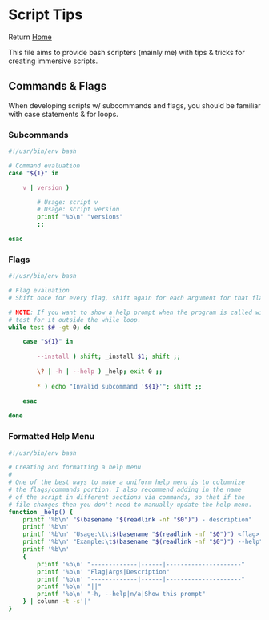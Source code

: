 <!--
##############################################
#   Author(s): RMCJ <rmichael1001@gmail.com>
#   Project: HeckerShell
#   Version: 1.0
#
#   Usage: n/a
#
#   Description: Script tips and tricks
#
##############################################
-->
# Script Tips

Return [Home](../README.md)

This file aims to provide bash scripters (mainly me)
with tips & tricks for creating immersive scripts.

## Commands & Flags

When developing scripts w/ subcommands and flags, you
should be familiar with case statements & for loops.

### Subcommands

```bash
#!/usr/bin/env bash

# Command evaluation
case "${1}" in

    v | version )

        # Usage: script v
        # Usage: script version
        printf "%b\n" "versions"
        ;;

esac
```

### Flags

```bash
#!/usr/bin/env bash

# Flag evaluation
# Shift once for every flag, shift again for each argument for that flag.

# NOTE: If you want to show a help prompt when the program is called with 0 args,
# test for it outside the while loop.
while test $# -gt 0; do

    case "${1}" in
    
        --install ) shift; _install $1; shift ;;
    
        \? | -h | --help ) _help; exit 0 ;;
        
        * ) echo "Invalid subcommand '${1}'"; shift ;;
        
    esac

done

```

### Formatted Help Menu

```bash
#!/usr/bin/env bash

# Creating and formatting a help menu
#
# One of the best ways to make a uniform help menu is to columnize
# the flags/commands portion. I also recommend adding in the name
# of the script in different sections via commands, so that if the
# file changes then you don't need to manually update the help menu.
function _help() {
    printf '%b\n' "$(basename "$(readlink -nf "$0")") - description"
    printf '%b\n'
    printf '%b\n' "Usage:\t\t$(basename "$(readlink -nf "$0")") <flag> <args?>"
    printf '%b\n' "Example:\t$(basename "$(readlink -nf "$0")") --help"
    printf '%b\n'
    {
        printf '%b\n' "-------------|------|---------------------"
        printf '%b\n' "Flag|Args|Description"
        printf '%b\n' "-------------|------|---------------------"
        printf '%b\n' "||"
        printf '%b\n' "-h, --help|n/a|Show this prompt"
    } | column -t -s'|'
}
```
